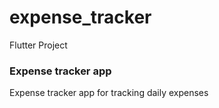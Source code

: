 # expense_tracker

Flutter Project

### Expense tracker app 
Expense tracker app for tracking daily expenses

